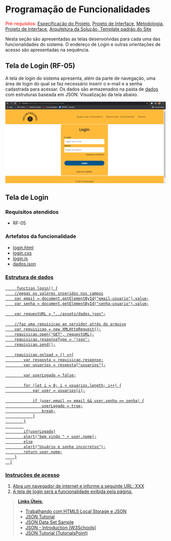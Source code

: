 # Programação de Funcionalidades

<span style="color:red">Pré-requisitos: <a href="2-Especificação do Projeto.md"> Especificação do Projeto</a></span>, <a href="3-Projeto de Interface.md"> Projeto de Interface</a>, <a href="4-Metodologia.md"> Metodologia</a>, <a href="3-Projeto de Interface.md"> Projeto de Interface</a>, <a href="5-Arquitetura da Solução.md"> Arquitetura da Solução, <a href="docs\06-Template padrão do Site.md"> Template padrão do Site</a>

Nesta seção são apresentadas as telas desenvolvidas para cada uma das funcionalidades do sistema. O endereço de <a herf="projeto_voluntariando\paginas\login.html"> Login </a> e outras orientações de acesso são apresentadas na sequência.

## Tela de Login (RF-05)

A tela de login do sistema apresenta, além da parte de navegação, uma área de login do qual se faz necessário inserir o e-mail e a senha cadastrada para acessar. Os dados são armazenados na pasta de <a href="projeto_voluntariando\assets\dados.json"> dados</a> com estruturas baseada em JSON. Visualização da tela abaixo.

<img src="https://github.com/ICEI-PUC-Minas-PMV-ADS/pmv-ads-2021-2-e1-proj-web-t3-voluntariando/blob/main/docs/img/telaLogin.png"/>

## Tela de Login 
### **Requisitos atendidos**

 - RF-05

### **Artefatos da funcionalidade**

 - <a href="projeto_voluntariando\paginas\login.html"> login.html
 - <a href="projeto_voluntariando\estilos\login.css"> login.css
 - <a href="projeto_voluntariando\scripts\login.js"> login.js
 - <a href="projeto_voluntariando\assets\dados.json"> dados.json
 
### **Estrutura de dados**

````
     function login() {
    //pegas os valores inseridos nos campos
    var email = document.getElementById("email-usuario").value;
    var senha = document.getElementById("senha-usuario").value;

    var requestURL = "../assets/dados.json";

    //faz uma requisicao ao servidor atrás do arquivo
    var requisicao = new XMLHttpRequest();
    requisicao.open("GET", requestURL);
    requisicao.responseType = "json";
    requisicao.send();

    requisicao.onload = () =>{
        var resposta = requisicao.response;
        var usuarios = resposta["usuarios"];

        var userLogado = false;

        for (let i = 0; i < usuarios.length; i++) {
            var user = usuarios[i];

            if (user.email == email && user.senha == senha) {
                userLogado = true;
                break;
            }
        }
        
        if(userLogado)
        alert("bem vindo " + user.nome);
        else
        alert("Usuário e senha incorretos");
        return user.nome;
    }
  }
````
### **Instruções de acesso**

 1. Abra um navegador de internet e informe a seguinte URL: XXX
 2. A tela de login será a funcionalidade exibida pela página.

> **Links Úteis**:
>
> - [Trabalhando com HTML5 Local Storage e JSON](https://www.devmedia.com.br/trabalhando-com-html5-local-storage-e-json/29045)
> - [JSON Tutorial](https://www.w3resource.com/JSON)
> - [JSON Data Set Sample](https://opensource.adobe.com/Spry/samples/data_region/JSONDataSetSample.html)
> - [JSON - Introduction (W3Schools)](https://www.w3schools.com/js/js_json_intro.asp)
> - [JSON Tutorial (TutorialsPoint)](https://www.tutorialspoint.com/json/index.htm)